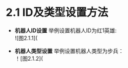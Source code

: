# 2.1 ID及类型设置方法

- **机器人ID设置**
举例设置机器人ID为红1英雄:  
![图2.1.1](

- **机器人类型设置**
举例设置机器人类型为步兵：  
！[图2.1.2](

